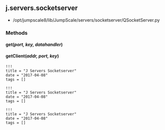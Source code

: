 <!-- toc -->
## j.servers.socketserver

- /opt/jumpscale8/lib/JumpScale/servers/socketserver/QSocketServer.py

### Methods

#### get(*port, key, datahandler*) 

#### getClient(*addr, port, key*) 


```
!!!
title = "J Servers Socketserver"
date = "2017-04-08"
tags = []
```

```
!!!
title = "J Servers Socketserver"
date = "2017-04-08"
tags = []
```

```
!!!
title = "J Servers Socketserver"
date = "2017-04-08"
tags = []
```
